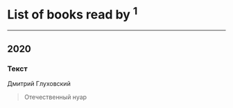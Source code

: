 # List of books read by [](https://plus.google.com/u/0/104950233638594044334/)<sup>1</sup>
---

## 2020

### Текст
Дмитрий Глуховский
> Отечественный нуар



